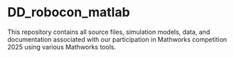 # DD_robocon_matlab
This repository contains all source files, simulation models, data, and documentation associated with our participation in Mathworks competition 2025 using various Mathworks tools.
